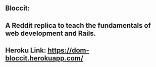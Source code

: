## Bloccit: 
## A Reddit replica to teach the fundamentals of web development and Rails.

## Heroku Link: https://dom-bloccit.herokuapp.com/

